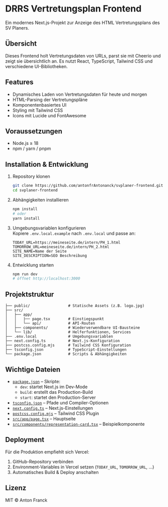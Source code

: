 # DRRS Vertretungsplan Frontend

Ein modernes Next.js-Projekt zur Anzeige des HTML Vertretungsplans des SV Planers.

## Übersicht

Dieses Frontend holt Vertretungsdaten von URLs, parst sie mit Cheerio und zeigt sie übersichtlich an. Es nutzt React, TypeScript, Tailwind CSS und verschiedene UI-Bibliotheken.

## Features

- Dynamisches Laden von Vertretungsdaten für heute und morgen
- HTML-Parsing der Vertretungspläne
- Komponentenbasiertes UI
- Styling mit Tailwind CSS
- Icons mit Lucide und FontAwesome

## Voraussetzungen

- Node.js ≥ 18
- npm / yarn / pnpm

## Installation & Entwicklung

1. Repository klonen
   ```bash
   git clone https://github.com/antonfrAntonanck/svplaner-frontend.git
   cd svplaner-frontend
   ```
2. Abhängigkeiten installieren
   ```bash
   npm install
   # oder
   yarn install
   ```
3. Umgebungsvariablen konfigurieren  
   Kopiere `.env.local.example` nach `.env.local` und passe an:
   ```env
   TODAY_URL=https://meineseite.de/intern/PH_1.html
   TOMORROW_URL=meineseite.de/intern/PH_2.html
   SITE_NAME=Name der Seite
   SITE_DESCRIPTION=SEO Beschreibung
   ```
4. Entwicklung starten
   ```bash
   npm run dev
   # öffnet http://localhost:3000
   ```

## Projektstruktur

```
├── public/                 # Statische Assets (z.B. logo.jpg)
├── src/
│   ├── app/
│   │   ├── page.tsx        # Einstiegspunkt
│   │   └── api/            # API-Routen
│   ├── components/         # Wiederverwendbare UI-Bausteine
│   └── lib/                # Helferfunktionen, Services
├── .env.local              # Umgebungsvariablen
├── next.config.ts          # Next.js-Konfiguration
├── postcss.config.mjs      # Tailwind CSS Konfiguration
├── tsconfig.json           # TypeScript-Einstellungen
└── package.json            # Scripts & Abhängigkeiten
```

## Wichtige Dateien

- [`package.json`](package.json) – Skripte:
  - `dev`: startet Next.js im Dev-Mode
  - `build`: erstellt das Production-Build
  - `start`: startet den Production-Server
- [`tsconfig.json`](tsconfig.json) – Pfade und Compiler-Optionen
- [`next.config.ts`](next.config.ts) – Next.js-Einstellungen
- [`postcss.config.mjs`](postcss.config.mjs) – Tailwind CSS Plugin
- [`src/app/page.tsx`](src/app/page.tsx) – Hauptseite
- [`src/components/representation-card.tsx`](src/components/representation-card.tsx) – Beispielkomponente

## Deployment

Für die Produktion empfiehlt sich Vercel:

1. GitHub-Repository verbinden
2. Environment-Variables in Vercel setzen (`TODAY_URL`, `TOMORROW_URL`, ...)
3. Automatisches Build & Deploy anschalten

## Lizenz

MIT © Anton Franck

